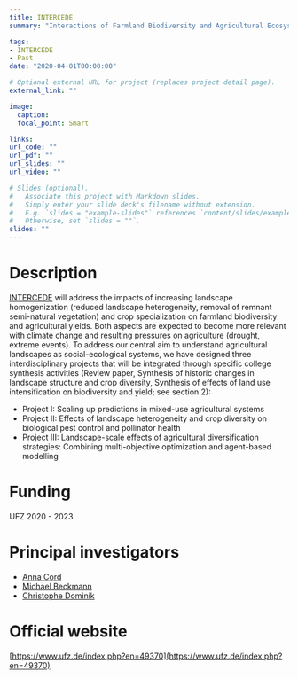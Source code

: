 ```yaml
---
title: INTERCEDE
summary: "Interactions of Farmland Biodiversity and Agricultural Ecosystem Services under Climate Change"

tags:
- INTERCEDE
- Past
date: "2020-04-01T00:00:00"

# Optional external URL for project (replaces project detail page).
external_link: ""

image:
  caption: 
  focal_point: Smart

links:
url_code: ""
url_pdf: ""
url_slides: ""
url_video: ""

# Slides (optional).
#   Associate this project with Markdown slides.
#   Simply enter your slide deck's filename without extension.
#   E.g. `slides = "example-slides"` references `content/slides/example-slides.md`.
#   Otherwise, set `slides = ""`.
slides: ""
---
```


# Description
[INTERCEDE](https://www.ufz.de/index.php?en=49370) will address the impacts of increasing landscape homogenization (reduced landscape heterogeneity, removal of remnant semi-natural vegetation) and crop specialization on farmland biodiversity and agricultural yields. Both aspects are expected to become more relevant with climate change and resulting pressures on agriculture (drought, extreme events). To address our central aim to understand agricultural landscapes as social-ecological systems, we have designed three interdisciplinary projects that will be integrated through specific college synthesis activities (Review paper, Synthesis of historic changes in landscape structure and crop diversity, Synthesis of effects of land use intensification on biodiversity and yield; see section 2):

* Project I: Scaling up predictions in mixed-use agricultural systems
* Project II: Effects of landscape heterogeneity and crop diversity on biological pest control and pollinator health
* Project III: Landscape-scale effects of agricultural diversification strategies: Combining multi-objective optimization and agent-based modelling

# Funding
UFZ
2020 - 2023

# Principal investigators
- [Anna Cord](https://tu-dresden.de/bu/umwelt/geo/geographie/landoeko/die-professur/beschaeftigte/prof-dr-anna-cord?set_language=en)
- [Michael Beckmann](https://www.ufz.de/index.php?en=43858)
- [Christophe Dominik](https://christophedominik.netlify.app/)

# Official website
[https://www.ufz.de/index.php?en=49370](https://www.ufz.de/index.php?en=49370)
